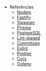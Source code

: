 <!-- _navbar.md -->

- Referências
  - [Nodejs](https://nodejs.org/en/)
  - [Fastify](https://www.fastify.io/)
  - [Swagger](https://github.com/fastify/fastify-swagger)
  - [Prisma](https://www.prisma.io/docs/concepts)
  - [PostgreSQL](https://www.postgresql.org/docs/current/index.html)
  - [Lint-staged](https://github.com/okonet/lint-staged)
  - [Commitzen](https://github.com/commitizen/cz-cli)
  - [Eslint](https://eslint.org/docs/latest/user-guide/configuring/)
  - [Prettier](https://prettier.io/docs/en/options.html)
  - [Cors](https://developer.mozilla.org/pt-BR/docs/Web/HTTP/CORS)
  - [Dotenv](https://github.com/motdotla/dotenv)
